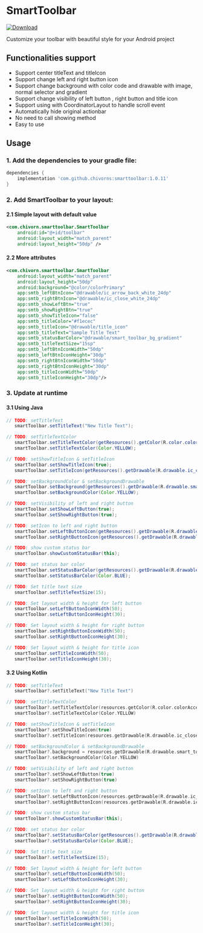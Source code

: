 # SmartToolbar
[ ![Download](https://api.bintray.com/packages/chivorn/maven/smarttoolbar/images/download.svg) ](https://bintray.com/chivorn/maven/smarttoolbar/_latestVersion)

Customize your toolbar with beautiful style for your Android project
## Functionalities support
- Support center titleText and titleIcon
- Support change left and right button icon
- Support change background with color code and drawable with image, normal selector and gradient
- Support change visibility of left button , right button and title icon
- Support using with CoordinatorLayout to handle scroll event
- Automatically hide original actionbar
- No need to call showing method
- Easy to use
## Usage
### 1. Add the dependencies to your gradle file:

```gradle
dependencies {
    implementation 'com.github.chivorns:smarttoolbar:1.0.11'
}
```

### 2. Add SmartToolbar to your layout:

#### 2.1 Simple layout with default value
```xml
<com.chivorn.smarttoolbar.SmartToolbar
    android:id="@+id/toolbar"
    android:layout_width="match_parent"
    android:layout_height="50dp" />
```

#### 2.2 More  attributes

```xml
<com.chivorn.smarttoolbar.SmartToolbar
    android:layout_width="match_parent"
    android:layout_height="50dp"
    android:background="@color/colorPrimary"
    app:smtb_leftBtnIcon="@drawable/ic_arrow_back_white_24dp"
    app:smtb_rightBtnIcon="@drawable/ic_close_white_24dp"
    app:smtb_showLeftBtn="true"
    app:smtb_showRightBtn="true"
    app:smtb_showTitleIcon="false"
    app:smtb_titleColor="#f1ecec"
    app:smtb_titleIcon="@drawable/title_icon"
    app:smtb_titleText="Sample Title Text"
    app:smtb_statusBarColor="@drawable/smart_toolbar_bg_gradient"
    app:smtb_titleTextSize="15sp"
    app:smtb_leftBtnIconWidth="50dp"
    app:smtb_leftBtnIconHeight="30dp"
    app:smtb_rightBtnIconWidth="50dp"
    app:smtb_rightBtnIconHeight="30dp"
    app:smtb_titleIconWidth="50dp"
    app:smtb_titleIconHeight="30dp"/>
```

### 3. Update at runtime
#### 3.1 Using Java

```java
// TODO: setTitleText
   smartToolbar.setTitleText("New Title Text");
```

```java
// TODO: setTitleTextColor
   smartToolbar.setTitleTextColor(getResources().getColor(R.color.colorAccent)); // or
   smartToolbar.setTitleTextColor(Color.YELLOW);
```

```java
// TODO: setShowTitleIcon & setTitleIcon
   smartToolbar.setShowTitleIcon(true);
   smartToolbar.setTitleIcon(getResources().getDrawable(R.drawable.ic_close_white_24dp));
```

```java
// TODO: setBackgroundColor & setBackgroundDrawable
   smartToolbar.setBackground(getResources().getDrawable(R.drawable.smart_toolbar_bg_gradient)); // or
   smartToolbar.setBackgroundColor(Color.YELLOW);
```

```java
// TODO: setVisibility of left and right button
   smartToolbar.setShowLeftButton(true);
   smartToolbar.setShowRightButton(true);
```

```java
// TODO: setIcon to left and right button
   smartToolbar.setLeftButtonIcon(getResources().getDrawable(R.drawable.ic_arrow_back_white_24dp));
   smartToolbar.setRightButtonIcon(getResources().getDrawable(R.drawable.ic_close_white_24dp));
```

```java
// TODO: show custom status bar
   smartToolbar.showCustomStatusBar(this);
```

```java
// TODO: set status bar color
   smartToolbar.setStatusBarColor(getResources().getDrawable(R.drawable.smart_toolbar_bg_gradient)); // or
   smartToolbar.setStatusBarColor(Color.BLUE);
```

```java
// TODO: Set title text size
   smartToolbar.setTitleTextSize(15);
```

```java
// TODO: Set layout width & height for left button
   smartToolbar.setLeftButtonIconWidth(50);
   smartToolbar.setLeftButtonIconHeight(30);
```

```java
// TODO: Set layout width & height for right button
   smartToolbar.setRightButtonIconWidth(50);
   smartToolbar.setRightButtonIconHeight(30);
```

```java
// TODO: Set layout width & height for title icon
   smartToolbar.setTitleIconWidth(50);
   smartToolbar.setTitleIconHeight(30);
```

#### 3.2 Using Kotlin

```kotlin
// TODO: setTitleText
   smartToolbar?.setTitleText("New Title Text")
```

```kotlin
// TODO: setTitleTextColor
   smartToolbar?.setTitleTextColor(resources.getColor(R.color.colorAccent)) // or
   smartToolbar?.setTitleTextColor(Color.YELLOW)
```

```kotlin
// TODO: setShowTitleIcon & setTitleIcon
   smartToolbar?.setShowTitleIcon(true)
   smartToolbar?.setTitleIcon(resources.getDrawable(R.drawable.ic_close_white_24dp))
```

```kotlin
// TODO: setBackgroundColor & setBackgroundDrawable
   smartToolbar?.background = resources.getDrawable(R.drawable.smart_toolbar_bg_gradient) // or
   smartToolbar?.setBackgroundColor(Color.YELLOW)
```

```kotlin
// TODO: setVisibility of left and right button
   smartToolbar?.setShowLeftButton(true)
   smartToolbar?.setShowRightButton(true)
```

```kotlin
// TODO: setIcon to left and right button
   smartToolbar?.setLeftButtonIcon(resources.getDrawable(R.drawable.ic_arrow_back_white_24dp))
   smartToolbar?.setRightButtonIcon(resources.getDrawable(R.drawable.ic_close_white_24dp))
```

```java
// TODO: show custom status bar
   smartToolbar?.showCustomStatusBar(this);
```

```java
// TODO: set status bar color
   smartToolbar?.setStatusBarColor(getResources().getDrawable(R.drawable.smart_toolbar_bg_gradient)); // or
   smartToolbar?.setStatusBarColor(Color.BLUE);
```

```java
// TODO: Set title text size
   smartToolbar?.setTitleTextSize(15);
```

```java
// TODO: Set layout width & height for left button
   smartToolbar?.setLeftButtonIconWidth(50);
   smartToolbar?.setLeftButtonIconHeight(30);
```

```java
// TODO: Set layout width & height for right button
   smartToolbar?.setRightButtonIconWidth(50);
   smartToolbar?.setRightButtonIconHeight(30);
```

```java
// TODO: Set layout width & height for title icon
   smartToolbar?.setTitleIconWidth(50);
   smartToolbar?.setTitleIconHeight(30);
```
